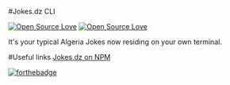 #Jokes.dz CLI

[![Open Source Love](https://badges.frapsoft.com/os/v1/open-source.svg?v=102)](https://github.com/ellerbrock/open-source-badge/)
[![Open Source Love](https://badges.frapsoft.com/os/mit/mit.svg?v=102)](https://github.com/ellerbrock/open-source-badge/)

It's your typical Algeria Jokes now residing on your own terminal.


#Useful links
[Jokes.dz on NPM](https://www.npmjs.com/package/jokes.dz)


[![forthebadge](http://forthebadge.com/badges/built-with-love.svg)](https://github.com/algeriatech/jokes.dz/graphs/contributors)
